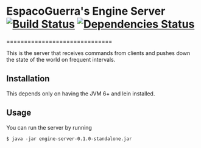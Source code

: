 # EspacoGuerra's Engine Server [![Build Status](https://snap-ci.com/espaco-guerra/engine-server/branch/master/build_image)](https://snap-ci.com/espaco-guerra/engine-server/branch/master) [![Dependencies Status](http://jarkeeper.com/espaco-guerra/engine-server/status.png)](http://jarkeeper.com/espaco-guerra/engine-server)
==============================

This is the server that receives commands from clients and pushes down the state of the world on frequent intervals.

## Installation

This depends only on having the JVM 6+ and lein installed.

## Usage

You can run the server by running

    $ java -jar engine-server-0.1.0-standalone.jar
